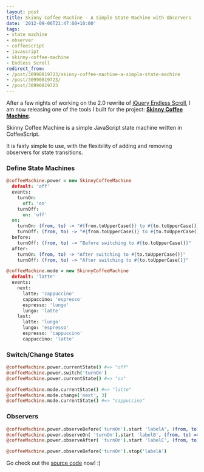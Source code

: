 ```yaml
---
layout: post
title: Skinny Coffee Machine - A Simple State Machine with Observers
date: '2012-09-06T21:47:00+10:00'
tags:
- state machine
- observer
- coffeescript
- javascript
- skinny-coffee-machine
- Endless Scroll
redirect_from:
- /post/30990819723/skinny-coffee-machine-a-simple-state-machine
- /post/30990819723/
- /post/30990819723
---
```

After a few nights of working on the 2.0 rewrite of [jQuery Endless Scroll](https://github.com/fredwu/jquery-endless-scroll), I am now releasing one of the tools I built for the project: **[Skinny Coffee Machine](https://github.com/fredwu/skinny-coffee-machine)**.

Skinny Coffee Machine is a simple JavaScript state machine written in CoffeeScript.

It is fairly simple to use, with the flexibility of adding and removing observers for state transitions.

### Define State Machines

```coffeescript
@coffeeMachine.power = new SkinnyCoffeeMachine
  default: 'off'
  events:
    turnOn:
      off: 'on'
    turnOff:
      on: 'off'
  on:
    turnOn: (from, to) -> "#{from.toUpperCase()} to #{to.toUpperCase()}"
    turnOff: (from, to) -> "#{from.toUpperCase()} to #{to.toUpperCase()}"
  before:
    turnOff: (from, to) -> "Before switching to #{to.toUpperCase()}"
  after:
    turnOn: (from, to) -> "After switching to #{to.toUpperCase()}"
    turnOff: (from, to) -> "After switching to #{to.toUpperCase()}"

@coffeeMachine.mode = new SkinnyCoffeeMachine
  default: 'latte'
  events:
    next:
      latte: 'cappuccino'
      cappuccino: 'espresso'
      espresso: 'lungo'
      lungo: 'latte'
    last:
      latte: 'lungo'
      lungo: 'espresso'
      espresso: 'cappuccino'
      cappuccino: 'latte'
```

### Switch/Change States

```coffeescript
@coffeeMachine.power.currentState() #=> "off"
@coffeeMachine.power.switch('turnOn')
@coffeeMachine.power.currentState() #=> "on"

@coffeeMachine.mode.currentState() #=> "latte"
@coffeeMachine.mode.change('next', 3)
@coffeeMachine.mode.currentState() #=> "cappuccino"
```

### Observers

```coffeescript
@coffeeMachine.power.observeBefore('turnOn').start 'labelA', (from, to) => "Observer A before switching to #{to.toUpperCase()}"
@coffeeMachine.power.observeOn( 'turnOn').start 'labelB', (from, to) => "Observer B on switching to #{to.toUpperCase()}"
@coffeeMachine.power.observeAfter( 'turnOn').start 'labelC', (from, to) => "Observer C after switching to #{to.toUpperCase()}"

@coffeeMachine.power.observeBefore('turnOn').stop('labelA')
```

Go check out the [source code](https://github.com/fredwu/skinny-coffee-machine) now! :)

